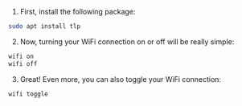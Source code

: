 1. First, install the following package:

``` bash
sudo apt install tlp
```

2. Now, turning your WiFi connection on or off will be really simple:

``` bash
wifi on
wifi off
```

3. Great! Even more, you can also toggle your WiFi connection:

``` bash
wifi toggle
```